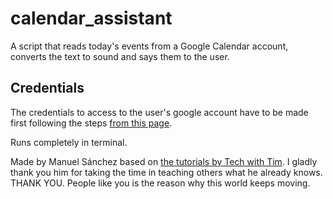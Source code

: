 # calendar_assistant

A script that reads today's events from a Google Calendar account, converts the text to sound and says them to the user. 

## Credentials

The credentials to access to the user's google account have to be made first following the steps [from this page](https://developers.google.com/calendar/api/quickstart/python).

Runs completely in terminal.

Made by Manuel Sánchez based on [the tutorials by Tech with Tim](https://www.youtube.com/playlist?list=PLzMcBGfZo4-mBungzp4GO4fswxO8wTEFx). I gladly thank you him for taking the time in teaching others what he already knows. THANK YOU. People like you is the reason why this world keeps moving.
